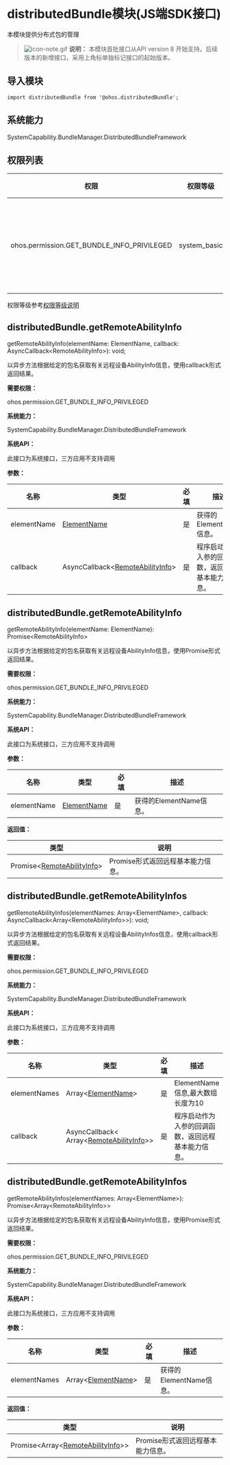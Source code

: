 # distributedBundle模块(JS端SDK接口)

本模块提供分布式包的管理

> ![icon-note.gif](public_sys-resources/icon-note.gif) **说明：**
> 本模块首批接口从API version 8 开始支持。后续版本的新增接口，采用上角标单独标记接口的起始版本。

## 导入模块

```
import distributedBundle from '@ohos.distributedBundle';
```

## 系统能力

SystemCapability.BundleManager.DistributedBundleFramework

## 权限列表

| 权限                                       | 权限等级     | 描述               |
| ------------------------------------------ | ------------ | ------------------ |
| ohos.permission.GET_BUNDLE_INFO_PRIVILEGED | system_basic | 可查询所有应用信息 |

权限等级参考[权限等级说明](https://gitee.com/openharmony/docs/blob/master/zh-cn/application-dev/security/accesstoken-overview.md#%E6%9D%83%E9%99%90%E7%AD%89%E7%BA%A7%E8%AF%B4%E6%98%8E)

## distributedBundle.getRemoteAbilityInfo

getRemoteAbilityInfo(elementName: ElementName, callback: AsyncCallback&lt;RemoteAbilityInfo&gt;): void;

以异步方法根据给定的包名获取有关远程设备AbilityInfo信息，使用callback形式返回结果。

**需要权限：**

ohos.permission.GET_BUNDLE_INFO_PRIVILEGED

**系统能力：**

SystemCapability.BundleManager.DistributedBundleFramework

**系统API：**

此接口为系统接口，三方应用不支持调用

**参数：**

| 名称        | 类型                                                         | 必填 | 描述                                               |
| ----------- | ------------------------------------------------------------ | ---- | -------------------------------------------------- |
| elementName | [ElementName](js-apis-bundle-ElementName.md)                 | 是   | 获得的ElementName信息。                            |
| callback    | AsyncCallback<[RemoteAbilityInfo](js-apis-bundle-remoteAbilityInfo.md)> | 是   | 程序启动作为入参的回调函数，返回远程基本能力信息。 |



## distributedBundle.getRemoteAbilityInfo

getRemoteAbilityInfo(elementName: ElementName): Promise&lt;RemoteAbilityInfo&gt;

以异步方法根据给定的包名获取有关远程设备AbilityInfo信息，使用Promise形式返回结果。

**需要权限：**

ohos.permission.GET_BUNDLE_INFO_PRIVILEGED

**系统能力：**

SystemCapability.BundleManager.DistributedBundleFramework

**系统API：**

此接口为系统接口，三方应用不支持调用

**参数：**

| 名称        | 类型                                         | 必填 | 描述                    |
| ----------- | -------------------------------------------- | ---- | ----------------------- |
| elementName | [ElementName](js-apis-bundle-ElementName.md) | 是   | 获得的ElementName信息。 |

**返回值：**

| 类型                                                         | 说明                              |
| ------------------------------------------------------------ | --------------------------------- |
| Promise\<[RemoteAbilityInfo](js-apis-bundle-remoteAbilityInfo.md)> | Promise形式返回远程基本能力信息。 |

## distributedBundle.getRemoteAbilityInfos

getRemoteAbilityInfos(elementNames: Array&lt;ElementName&gt;, callback: AsyncCallback&lt;Array&lt;RemoteAbilityInfo&gt;&gt;): void;

以异步方法根据给定的包名获取有关远程设备AbilityInfos信息，使用callback形式返回结果。

**需要权限：**

ohos.permission.GET_BUNDLE_INFO_PRIVILEGED

**系统能力：**

SystemCapability.BundleManager.DistributedBundleFramework

**系统API：**

此接口为系统接口，三方应用不支持调用

**参数：**

| 名称         | 类型                                                         | 必填 | 描述                                               |
| ------------ | ------------------------------------------------------------ | ---- | -------------------------------------------------- |
| elementNames | Array<[ElementName](js-apis-bundle-ElementName.md)>          | 是   | ElementName信息,最大数组长度为10                   |
| callback     | AsyncCallback< Array<[RemoteAbilityInfo](js-apis-bundle-remoteAbilityInfo.md)>> | 是   | 程序启动作为入参的回调函数，返回远程基本能力信息。 |



## distributedBundle.getRemoteAbilityInfos

getRemoteAbilityInfos(elementNames: Array&lt;ElementName&gt;): Promise&lt;Array&lt;RemoteAbilityInfo&gt;&gt;

以异步方法根据给定的包名获取有关远程设备AbilityInfo信息，使用Promise形式返回结果。

**需要权限：**

ohos.permission.GET_BUNDLE_INFO_PRIVILEGED

**系统能力：**

SystemCapability.BundleManager.DistributedBundleFramework

**系统API：**

此接口为系统接口，三方应用不支持调用

**参数：**

| 名称         | 类型                                                | 必填 | 描述                    |
| ------------ | --------------------------------------------------- | ---- | ----------------------- |
| elementNames | Array<[ElementName](js-apis-bundle-ElementName.md)> | 是   | 获得的ElementName信息。 |

**返回值：**

| 类型                                                         | 说明                              |
| ------------------------------------------------------------ | --------------------------------- |
| Promise\<Array<[RemoteAbilityInfo](js-apis-bundle-remoteAbilityInfo.md)>> | Promise形式返回远程基本能力信息。 |
